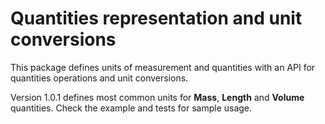 # Quantities representation and unit conversions

This package defines units of measurement and quantities with an API for quantities operations and unit conversions.

Version 1.0.1 defines most common units for **Mass**, **Length** and **Volume** quantities. Check the example and tests for sample usage.
